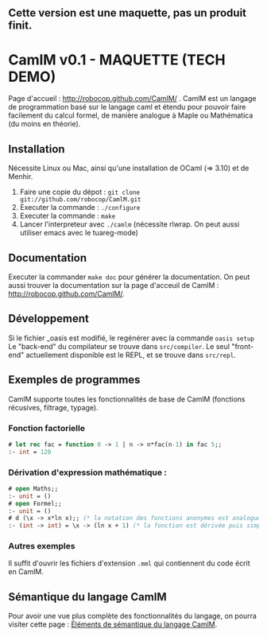 ## Cette version est une maquette, pas un produit finit.
# CamlM v0.1 - MAQUETTE (TECH DEMO)

Page d'accueil : http://robocop.github.com/CamlM/ .
CamlM est un langage de programmation basé sur le langage caml et étendu pour pouvoir faire facilement du calcul formel, de manière analogue à Maple ou Mathématica (du moins en théorie).

## Installation

Nécessite Linux ou Mac, ainsi qu'une installation de OCaml (=> 3.10) et de Menhir.

1. Faire une copie du dépot : `git clone git://github.com/robocop/CamlM.git`
2. Executer la commande : `./configure`
3. Executer la commande : `make`
4. Lancer l'interpreteur avec `./camlm` (nécessite rlwrap. On peut aussi utiliser emacs avec le tuareg-mode)

## Documentation

Executer la commander `make doc` pour générer la documentation.
On peut aussi trouver la documentation sur la page d'acceuil de CamlM : http://robocop.github.com/CamlM/.

## Développement

Si le fichier \_oasis est modifié, le regénérer avec la commande `oasis setup`
Le "back-end" du compilateur se trouve dans `src/compiler`. 
Le seul "front-end" actuellement disponible est le REPL, et se trouve dans `src/repl`.

## Exemples de programmes

CamlM supporte toutes les fonctionnalités de base de CamlM (fonctions récusives, filtrage, typage).

### Fonction factorielle
```Ocaml
# let rec fac = function 0 -> 1 | n -> n*fac(n-1) in fac 5;;
:- int = 120
```

### Dérivation d'expression mathématique : 

```Ocaml
# open Maths;;
:- unit = ()
# open Formel;;
:- unit = ()
# d (\x -> x*ln x);; (* la notation des fonctions anonymes est analogue à celle utilisée dans Haskell : \x -> f x *)
:- (int -> int) = \x -> (ln x + 1) (* la fonction est dérivée puis simplifiée automatiquement grâce à la fonction d présente dans maths.mml *)
```

### Autres exemples

Il suffit d'ouvrir les fichiers d'extension `.mml` qui contiennent du code écrit en CamlM.

## Sémantique du langage CamlM

Pour avoir une vue plus complète des fonctionnalités du langage, on pourra visiter cette page : [Éléments de sémantique du langage CamlM](https://github.com/robocop/CamlM/wiki/%C3%89l%C3%A9ments-de-s%C3%A9mantique-du-langage-CamlM). 
